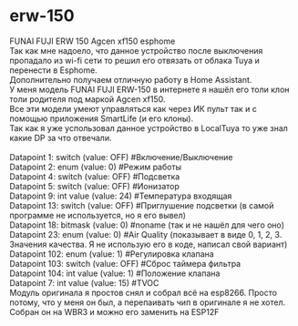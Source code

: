 # erw-150
FUNAI FUJI ERW 150 Agcen xf150 esphome<br>
Так как мне надоело, что данное устройство после выключения пропадало из wi-fi сети то решил его отвязать от облака Tuya и перенести в Esphome.<br>
Дополнительно получаем отличную работу в Home Assistant.<br>
У меня модель FUNAI FUJI ERW-150 в интернете я нашёл его толи клон толи родителя под маркой Agcen xf150.<br>
Все эти модели умеют управляться как через ИК пульт так и с помощью приложения SmartLife (и его клоны).<br>
Так как я уже успользовал данное устройство в LocalTuya то уже знал какие DP за что отвечали.<br>
<br>
Datapoint 1: switch (value: OFF) #Включение/Выключение<br>
Datapoint 2: enum (value: 0) #Режим работы<br>
Datapoint 4: switch (value: OFF) #Подсветка<br>
Datapoint 5: switch (value: OFF) #Ионизатор<br>
Datapoint 9: int value (value: 24) #Температура входящая<br>
Datapoint 13: switch (value: OFF) #Приглушение подсветки (в самой программе не используется, но я его вывел)<br>
Datapoint 18: bitmask (value: 0) #noname (так и не нашёл для чего оно)<br>
Datapoint 23: enum (value: 0) #Air Quality (показывает в виде 0, 1, 2, 3. Значения качества. Я не использую его в коде, написал свой вариант)<br>
Datapoint 102: enum (value: 1) #Регулировка клапана<br>
Datapoint 103: switch (value: OFF) #Сброс таймера фильтра<br>
Datapoint 104: int value (value: 1) #Положение клапана<br>
Datapoint 7: int value (value: 15) #TVOC<br>
Модуль оригинала я простов снял и собрал всё на esp8266. Просто потому, что у меня он был, а перепаивать чип в оригинале я не хотел.<br>
Собран он на WBR3 и можно его заменить на ESP12F<br>
